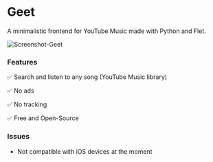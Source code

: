 # Geet
A minimalistic frontend for YouTube Music made with Python and Flet.

![Screenshot-Geet](https://github.com/redromnon/Geet/assets/74495920/b8eef176-b14a-4428-8d4c-c3567f68a9f1)

### Features
✅ Search and listen to any song (YouTube Music library)

✅ No ads

✅ No tracking

✅ Free and Open-Source

### Issues
- Not compatible with iOS devices at the moment
